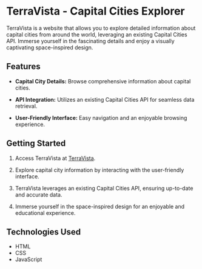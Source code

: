 # TerraVista - Capital Cities Explorer

TerraVista is a website that allows you to explore detailed information about capital cities from around the world, leveraging an existing Capital Cities API. Immerse yourself in the fascinating details and enjoy a visually captivating space-inspired design.

## Features

- **Capital City Details:** Browse comprehensive information about capital cities.

- **API Integration:** Utilizes an existing Capital Cities API for seamless data retrieval.

- **User-Friendly Interface:** Easy navigation and an enjoyable browsing experience.

## Getting Started

1. Access TerraVista at [TerraVista](https://yosefyan.github.io/TerraVista).

2. Explore capital city information by interacting with the user-friendly interface.

3. TerraVista leverages an existing Capital Cities API, ensuring up-to-date and accurate data.

4. Immerse yourself in the space-inspired design for an enjoyable and educational experience.

## Technologies Used

- HTML
- CSS
- JavaScript
